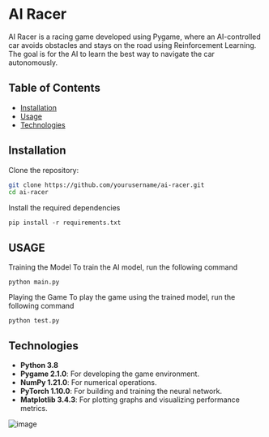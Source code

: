 # AI Racer

AI Racer is a racing game developed using Pygame, where an AI-controlled car avoids obstacles and stays on the road using Reinforcement Learning. The goal is for the AI to learn the best way to navigate the car autonomously.

## Table of Contents
- [Installation](#installation)
- [Usage](#usage)
- [Technologies](#technologies)


## Installation

Clone the repository:
```bash
git clone https://github.com/yourusername/ai-racer.git
cd ai-racer

```
Install the required dependencies
```
pip install -r requirements.txt
```
## USAGE
Training the Model
To train the AI model, run the following command
```
python main.py
```

Playing the Game
To play the game using the trained model, run the following command
```
python test.py
```
## Technologies

- **Python 3.8**
- **Pygame 2.1.0**: For developing the game environment.
- **NumPy 1.21.0**: For numerical operations.
- **PyTorch 1.10.0**: For building and training the neural network.
- **Matplotlib 3.4.3**: For plotting graphs and visualizing performance metrics.

![image](https://github.com/umitcan246/AI-Racer/assets/56133149/77a6edfc-5c97-4ea6-9b49-5f1c98b8bc17)

